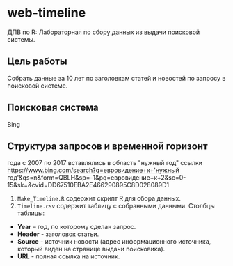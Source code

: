 # web-timeline  
ДПВ по R: Лабораторная по сбору данных из выдачи поисковой системы.  
  
## Цель работы  
Собрать данные за 10 лет по заголовкам статей и новостей по запросу в поисковой системе.
  
## Поисковая система  

  Bing
## Структура запросов и временной горизонт  

 года с 2007 по 2017 вставлялись в область "нужный год" ссылки
https://www.bing.com/search?q=евровидение+к+'нужный год'&qs=n&form=QBLH&sp=-1&pq=евровидение+к+2&sc=0-15&sk=&cvid=DD67510EBA2E466290895C8D028089D1

 1. ```Make_Timeline.R``` содержит скрипт R для сбора данных.  
 2. ```Timeline.csv``` содержит таблицу с собранными данными. Столбцы таблицы:  
  * **Year** – год, по которому сделан запрос.  
  * **Header** - заголовок статьи.  
  * **Source** - источник новости (адрес информационного источника, который виден на странице выдачи поисковика).  
  * **URL** - полная ссылка на источник.  
